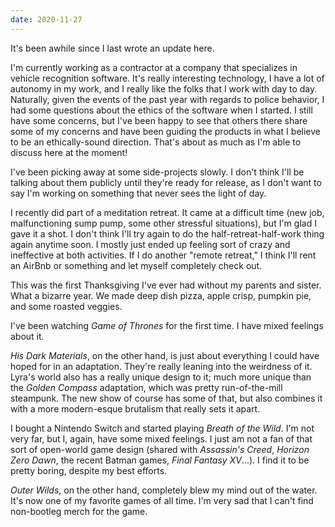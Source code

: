 ```yaml
---
date: 2020-11-27
---
```


It's been awhile since I last wrote an update here.

I'm currently working as a contractor at a company that specializes in vehicle recognition software. It's really interesting technology, I have a lot of autonomy in my work, and I really like the folks that I work with day to day. Naturally, given the events of the past year with regards to police behavior, I had some questions about the ethics of the software when I started. I still have some concerns, but I've been happy to see that others there share some of my concerns and have been guiding the products in what I believe to be an ethically-sound direction. That's about as much as I'm able to discuss here at the moment!

I've been picking away at some side-projects slowly. I don't think I'll be talking about them publicly until they're ready for release, as I don't want to say I'm working on something that never sees the light of day.

I recently did part of a meditation retreat. It came at a difficult time (new job, malfunctioning sump pump, some other stressful situations), but I'm glad I gave it a shot. I don't think I'll try again to do the half-retreat-half-work thing again anytime soon. I mostly just ended up feeling sort of crazy and ineffective at both activities. If I do another "remote retreat," I think I'll rent an AirBnb or something and let myself completely check out.

This was the first Thanksgiving I've ever had without my parents and sister. What a bizarre year. We made deep dish pizza, apple crisp, pumpkin pie, and some roasted veggies.

I've been watching _Game of Thrones_ for the first time. I have mixed feelings about it.

_His Dark Materials_, on the other hand, is just about everything I could have hoped for in an adaptation. They're really leaning into the weirdness of it. Lyra's world also has a really unique design to it; much more unique than the _Golden Compass_ adaptation, which was pretty run-of-the-mill steampunk. The new show of course has some of that, but also combines it with a more modern-esque brutalism that really sets it apart.

I bought a Nintendo Switch and started playing _Breath of the Wild_. I'm not very far, but I, again, have some mixed feelings. I just am not a fan of that sort of open-world game design (shared with _Assassin's Creed_, _Horizon Zero Dawn_, the recent Batman games, _Final Fantasy XV_...). I find it to be pretty boring, despite my best efforts.

_Outer Wilds_, on the other hand, completely blew my mind out of the water. It's now one of my favorite games of all time. I'm very sad that I can't find non-bootleg merch for the game.
